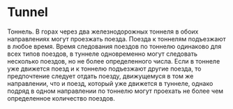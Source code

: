 # Tunnel
Тоннель. В горах через два железнодорожных тоннеля в обоих направлениях могут проезжать поезда. Поезда к тоннелям подъезжают в любое время. Время следования поездов по тоннелю одинаково для всех типов поездов, в туннеле одновременно могут следовать несколько поездов, но не более определенного числа. Если в тоннеле уже движется поезд и к тоннелю подъезжают другие поезда, то предпочтение следует отдать поезду, движущемуся в том же направлении, что и поезд, который уже движется в туннеле, однако подряд в одном направлении по тоннелю могут проехать не более чем определенное количество поездов. 
